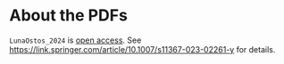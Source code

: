 # About the PDFs

`LunaOstos_2024` is [open access](https://www.springernature.com/gp/open-science/about/the-fundamentals-of-open-access-and-open-research). See <https://link.springer.com/article/10.1007/s11367-023-02261-y> for details.
